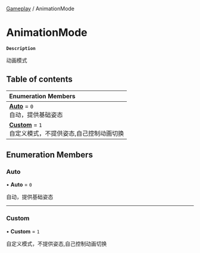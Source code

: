 [Gameplay](../modules/Gameplay.Gameplay.md) / AnimationMode

# AnimationMode <Badge type="tip" text="Enumeration" /> 

**`Description`**

动画模式

## Table of contents

| Enumeration Members |
| :-----|
| **[Auto](Gameplay.AnimationMode.md#auto)** = ``0`` <br> 自动，提供基础姿态|
| **[Custom](Gameplay.AnimationMode.md#custom)** = ``1`` <br> 自定义模式，不提供姿态,自己控制动画切换|

## Enumeration Members

### Auto  

• **Auto** = ``0``

自动，提供基础姿态

___

### Custom  

• **Custom** = ``1``

自定义模式，不提供姿态,自己控制动画切换

